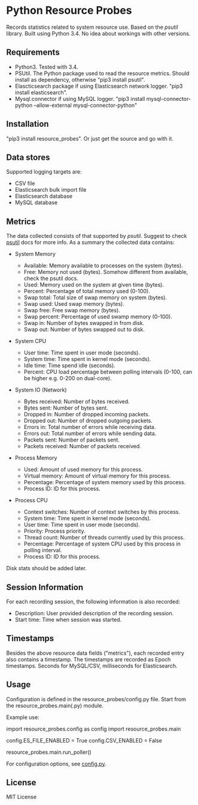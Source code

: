 Python Resource Probes
======================

Records statistics related to system resource use. Based on the *psutil* library.
Built using Python 3.4. No idea about workings with other versions.

Requirements
------------
- Python3. Tested with 3.4.
- PSUtil. The Python package used to read the resource metrics. Should install as dependency, otherwise "pip3 install psutil".
- Elascticsearch package if using Elasticsearch network logger. "pip3 install elasticsearch".
- Mysql.connector if using MySQL logger. "pip3 install mysql-connector-python –allow-external mysql-connector-python"

Installation
------------
"pip3 install resource_probes". Or just get the source and go with it.

Data stores
-----------
Supported logging targets are:
- CSV file
- Elasticsearch bulk import file
- Elasticsearch database
- MySQL database

Metrics
-------
The data collected consists of that supported by *psutil*.
Suggest to check [psutil](http://pythonhosted.org/psutil/) docs for more info.
As a summary the collected data contains:

- System Memory
  - Available: Memory available to processes on the system (bytes).
  - Free: Memory not used (bytes). Somehow different from available, check the psutil docs.
  - Used: Memory used on the system at given time (bytes).
  - Percent: Percentage of total memory used (0-100).
  - Swap total: Total size of swap memory on system (bytes).
  - Swap used: Used swap memory (bytes).
  - Swap free: Free swap memory (bytes).
  - Swap percent: Percentage of used swamp memory (0-100).
  - Swap in: Number of bytes swapped in from disk.
  - Swap out: Number of bytes swapped out to disk.

- System CPU
  - User time: Time spent in user mode (seconds).
  - System time: Time spent in kernel mode (seconds).
  - Idle time: Time spend idle (seconds).
  - Percent: CPU load percentage between polling intervals (0-100, can be higher e.g. 0-200 on dual-core).

- System IO (Network)
  - Bytes received: Number of bytes received.
  - Bytes sent: Number of bytes sent.
  - Dropped in: Number of dropped incoming packets.
  - Dropped out: Number of dropped outgoing packets.
  - Errors in: Total number of errors while receiving data.
  - Errors out: Total number of errors while sending data.
  - Packets sent: Number of packets sent.
  - Packets received: Number of packets received.

- Process Memory
  - Used: Amount of used memory for this process.
  - Virtual memory: Amount of virtual memory for this process.
  - Percentage: Percentage of system memory used by this process.
  - Process ID: ID for this process.

- Process CPU
  - Context switches: Number of context switches by this process.
  - System time: Time spent in kernel mode (seconds).
  - User time: Time spent in user mode (seconds).
  - Priority: Process priority.
  - Thread count: Number of threads currently used by this process.
  - Percentage: Percentage of system CPU used by this process in polling interval.
  - Process ID: ID for this process.

Disk stats should be added later.

Session Information
-------------------
For each recording session, the following information is also recorded:
- Description: User provided description of the recording session.
- Start time: Time when session was started.

Timestamps
----------
Besides the above resource data fields ("metrics"), each recorded entry also contains a timestamp.
The timestamps are recorded as Epoch timestamps.
Seconds for MySQL/CSV, milliseconds for Elasticsearch.

Usage
-----
Configuration is defined in the resource_probes/config.py file.
Start from the resource_probes.main(.py) module.

Example use:

import resource_probes.config as config
import resource_probes.main

config.ES_FILE_ENABLED = True
config.CSV_ENABLED = False

resource_probes.main.run_poller()

For configuration options, see [config.py](https://github.com/mukatee/pypro/blob/master/src/resource_probes/config.py).

License
-------

MIT License


